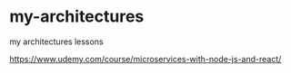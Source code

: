 # my-architectures
my architectures lessons

https://www.udemy.com/course/microservices-with-node-js-and-react/
